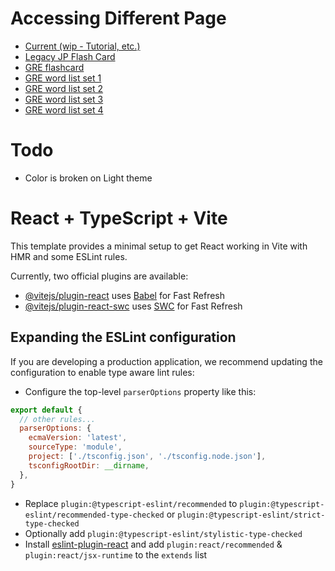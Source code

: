 # Accessing Different Page
- [Current (wip - Tutorial, etc.)](https://supakornsjb.github.io/jp-flash-card/#/gre)
- [Legacy JP Flash Card](https://supakornsjb.github.io/jp-flash-card/#/legacy)
- [GRE flashcard](https://supakornsjb.github.io/jp-flash-card/#/gre)
- [GRE word list set 1](https://supakornsjb.github.io/jp-flash-card/#/list/1)
- [GRE word list set 2](https://supakornsjb.github.io/jp-flash-card/#/list/2)
- [GRE word list set 3](https://supakornsjb.github.io/jp-flash-card/#/list/3)
- [GRE word list set 4](https://supakornsjb.github.io/jp-flash-card/#/list/4)

# Todo
- Color is broken on Light theme

# React + TypeScript + Vite

This template provides a minimal setup to get React working in Vite with HMR and some ESLint rules.

Currently, two official plugins are available:

- [@vitejs/plugin-react](https://github.com/vitejs/vite-plugin-react/blob/main/packages/plugin-react/README.md) uses [Babel](https://babeljs.io/) for Fast Refresh
- [@vitejs/plugin-react-swc](https://github.com/vitejs/vite-plugin-react-swc) uses [SWC](https://swc.rs/) for Fast Refresh

## Expanding the ESLint configuration

If you are developing a production application, we recommend updating the configuration to enable type aware lint rules:

- Configure the top-level `parserOptions` property like this:

```js
export default {
  // other rules...
  parserOptions: {
    ecmaVersion: 'latest',
    sourceType: 'module',
    project: ['./tsconfig.json', './tsconfig.node.json'],
    tsconfigRootDir: __dirname,
  },
}
```

- Replace `plugin:@typescript-eslint/recommended` to `plugin:@typescript-eslint/recommended-type-checked` or `plugin:@typescript-eslint/strict-type-checked`
- Optionally add `plugin:@typescript-eslint/stylistic-type-checked`
- Install [eslint-plugin-react](https://github.com/jsx-eslint/eslint-plugin-react) and add `plugin:react/recommended` & `plugin:react/jsx-runtime` to the `extends` list
